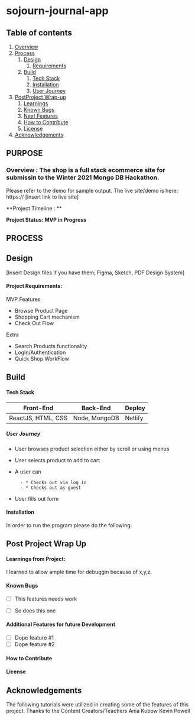 # sojourn-journal-app
## Table of contents
1. [Overview](#overview)
2. [Process](#process)
    1. [Design](#design)
       1. [Requirements](#requirements)
    3. [Build](#build)
        1. [Tech Stack](#stack)
        3. [Installation](#installation)
        4. [User Journey](#userjourney)
5. [PostProject Wrap-up](#post)
    1. [Learnings](#learnings)
    2. [Known Bugs](#bugs)
    3. [Next Features](#features)
    4. [How to Contribute](#contribute)
    5. [License](#license)
7. [Acknowledgements](#ack)

## PURPOSE
### Overview  <a name="overview"></a>: The shop is a full stack ecommerce site for submissin to the Winter 2021 Mongo DB Hackathon. 

Please refer to the demo for sample output. 
The live site/demo is here: https:// [insert link to live site]

**Project Timeline : ** 

**Project Status: MVP in Progress**


## PROCESS <a name="process"></a>
## Design <a name="design"></a>

[Insert Design files if you have them; Figma, Sketch, PDF Design System]





#### Project Requirements:  <a name="requirements"></a>

MVP Features 
- Browse Product Page
- Shopping Cart mechanism 
- Check Out Flow


Extra
- Search Products functionality 
- LogIn/Authentication 
- Quick Shop WorkFlow



## Build <a name="build"></a>



#### Tech Stack <a name="stack"></a>

| Front-End | Back-End | Deploy |
| --- | --- | --- |
 | ReactJS, HTML, CSS | Node, MongoDB | Netlify |



##### *User Journey* <a name="journey"></a>

- User browses product selection either by scroll or using menus
- User selects product to add to cart
- A user can    

        - * Checks out via log in
        - * Checks out as guest
        
- User fills out form


#### Installation <a name="installation"></a>

In order to run the program please do the following:


## Post Project Wrap Up <a name="post"></a>


#### Learnings from Project:<a name="learnings"></a>

I learned to allow ample time for debuggin because of x,y,z. 



#### Known Bugs <a name="bugs"></a>
- [ ] This features needs work
- [ ] So does this one


#### Additional Features for future Development <a name="features"></a>
- [ ] Dope feature #1
- [ ] Dope feature #2 

#### How to Contribute <a name="Contribute"></a>

#### License <a name="license"></a>

## Acknowledgements <a name="ack"></a>

The following tutorials were utilized in creating some of the features of this project. 
Thanks to the Content Creators/Teachers
Ania Kubow 
Kevin Powell



